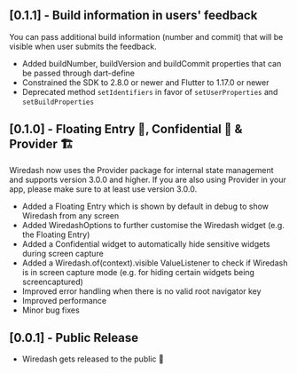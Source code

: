 ## [0.1.1] - Build information in users' feedback
You can pass additional build information (number and commit) that will be visible when user submits the feedback.

* Added buildNumber, buildVersion and buildCommit properties that can be passed through dart-define
* Constrained the SDK to 2.8.0 or newer and Flutter to 1.17.0 or newer
* Deprecated method `setIdentifiers` in favor of `setUserProperties` and `setBuildProperties`

## [0.1.0] - Floating Entry 📲, Confidential 👀 & Provider 🏗
Wiredash now uses the Provider package for internal state management and supports version 3.0.0 and higher. If you are
also using Provider in your app, please make sure to at least use version 3.0.0.

* Added a Floating Entry which is shown by default in debug to show Wiredash from any screen
* Added WiredashOptions to further customise the Wiredash widget (e.g. the Floating Entry)
* Added a Confidential widget to automatically hide sensitive widgets during screen capture
* Added a Wiredash.of(context).visible ValueListener to check if Wiredash is in screen capture mode (e.g. for hiding certain widgets being screencaptured)
* Improved error handling when there is no valid root navigator key
* Improved performance
* Minor bug fixes

## [0.0.1] - Public Release

* Wiredash gets released to the public 🎉
